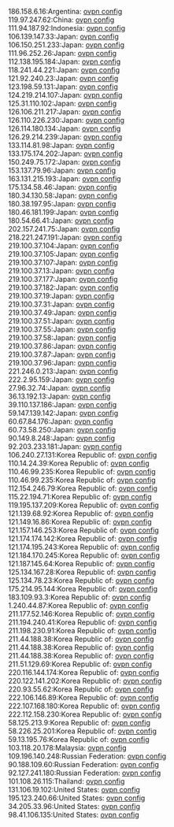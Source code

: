 186.158.6.16:Argentina: [ovpn config](vpn/186_158_6_16.ovpn)  
119.97.247.62:China: [ovpn config](vpn/119_97_247_62.ovpn)  
111.94.187.92:Indonesia: [ovpn config](vpn/111_94_187_92.ovpn)  
106.139.147.33:Japan: [ovpn config](vpn/106_139_147_33.ovpn)  
106.150.251.233:Japan: [ovpn config](vpn/106_150_251_233.ovpn)  
111.96.252.26:Japan: [ovpn config](vpn/111_96_252_26.ovpn)  
112.138.195.184:Japan: [ovpn config](vpn/112_138_195_184.ovpn)  
118.241.44.221:Japan: [ovpn config](vpn/118_241_44_221.ovpn)  
121.92.240.23:Japan: [ovpn config](vpn/121_92_240_23.ovpn)  
123.198.59.131:Japan: [ovpn config](vpn/123_198_59_131.ovpn)  
124.219.214.107:Japan: [ovpn config](vpn/124_219_214_107.ovpn)  
125.31.110.102:Japan: [ovpn config](vpn/125_31_110_102.ovpn)  
126.106.211.217:Japan: [ovpn config](vpn/126_106_211_217.ovpn)  
126.110.226.230:Japan: [ovpn config](vpn/126_110_226_230.ovpn)  
126.114.180.134:Japan: [ovpn config](vpn/126_114_180_134.ovpn)  
126.29.214.239:Japan: [ovpn config](vpn/126_29_214_239.ovpn)  
133.114.81.98:Japan: [ovpn config](vpn/133_114_81_98.ovpn)  
133.175.174.202:Japan: [ovpn config](vpn/133_175_174_202.ovpn)  
150.249.75.172:Japan: [ovpn config](vpn/150_249_75_172.ovpn)  
153.137.79.96:Japan: [ovpn config](vpn/153_137_79_96.ovpn)  
163.131.215.193:Japan: [ovpn config](vpn/163_131_215_193.ovpn)  
175.134.58.46:Japan: [ovpn config](vpn/175_134_58_46.ovpn)  
180.34.130.58:Japan: [ovpn config](vpn/180_34_130_58.ovpn)  
180.38.197.95:Japan: [ovpn config](vpn/180_38_197_95.ovpn)  
180.46.181.199:Japan: [ovpn config](vpn/180_46_181_199.ovpn)  
180.54.66.41:Japan: [ovpn config](vpn/180_54_66_41.ovpn)  
202.157.241.75:Japan: [ovpn config](vpn/202_157_241_75.ovpn)  
218.221.247.191:Japan: [ovpn config](vpn/218_221_247_191.ovpn)  
219.100.37.104:Japan: [ovpn config](vpn/219_100_37_104.ovpn)  
219.100.37.105:Japan: [ovpn config](vpn/219_100_37_105.ovpn)  
219.100.37.107:Japan: [ovpn config](vpn/219_100_37_107.ovpn)  
219.100.37.13:Japan: [ovpn config](vpn/219_100_37_13.ovpn)  
219.100.37.177:Japan: [ovpn config](vpn/219_100_37_177.ovpn)  
219.100.37.182:Japan: [ovpn config](vpn/219_100_37_182.ovpn)  
219.100.37.19:Japan: [ovpn config](vpn/219_100_37_19.ovpn)  
219.100.37.31:Japan: [ovpn config](vpn/219_100_37_31.ovpn)  
219.100.37.49:Japan: [ovpn config](vpn/219_100_37_49.ovpn)  
219.100.37.51:Japan: [ovpn config](vpn/219_100_37_51.ovpn)  
219.100.37.55:Japan: [ovpn config](vpn/219_100_37_55.ovpn)  
219.100.37.58:Japan: [ovpn config](vpn/219_100_37_58.ovpn)  
219.100.37.86:Japan: [ovpn config](vpn/219_100_37_86.ovpn)  
219.100.37.87:Japan: [ovpn config](vpn/219_100_37_87.ovpn)  
219.100.37.96:Japan: [ovpn config](vpn/219_100_37_96.ovpn)  
221.246.0.213:Japan: [ovpn config](vpn/221_246_0_213.ovpn)  
222.2.95.159:Japan: [ovpn config](vpn/222_2_95_159.ovpn)  
27.96.32.74:Japan: [ovpn config](vpn/27_96_32_74.ovpn)  
36.13.192.13:Japan: [ovpn config](vpn/36_13_192_13.ovpn)  
39.110.137.186:Japan: [ovpn config](vpn/39_110_137_186.ovpn)  
59.147.139.142:Japan: [ovpn config](vpn/59_147_139_142.ovpn)  
60.67.84.176:Japan: [ovpn config](vpn/60_67_84_176.ovpn)  
60.73.58.250:Japan: [ovpn config](vpn/60_73_58_250.ovpn)  
90.149.8.248:Japan: [ovpn config](vpn/90_149_8_248.ovpn)  
92.203.233.181:Japan: [ovpn config](vpn/92_203_233_181.ovpn)  
106.240.27.131:Korea Republic of: [ovpn config](vpn/106_240_27_131.ovpn)  
110.14.24.39:Korea Republic of: [ovpn config](vpn/110_14_24_39.ovpn)  
110.46.99.235:Korea Republic of: [ovpn config](vpn/110_46_99_235.ovpn)  
110.46.99.235:Korea Republic of: [ovpn config](vpn/110_46_99_235.ovpn)  
112.154.246.79:Korea Republic of: [ovpn config](vpn/112_154_246_79.ovpn)  
115.22.194.71:Korea Republic of: [ovpn config](vpn/115_22_194_71.ovpn)  
119.195.137.209:Korea Republic of: [ovpn config](vpn/119_195_137_209.ovpn)  
121.139.68.92:Korea Republic of: [ovpn config](vpn/121_139_68_92.ovpn)  
121.149.16.86:Korea Republic of: [ovpn config](vpn/121_149_16_86.ovpn)  
121.157.146.253:Korea Republic of: [ovpn config](vpn/121_157_146_253.ovpn)  
121.174.174.142:Korea Republic of: [ovpn config](vpn/121_174_174_142.ovpn)  
121.174.195.243:Korea Republic of: [ovpn config](vpn/121_174_195_243.ovpn)  
121.184.170.245:Korea Republic of: [ovpn config](vpn/121_184_170_245.ovpn)  
121.187.145.64:Korea Republic of: [ovpn config](vpn/121_187_145_64.ovpn)  
125.134.167.28:Korea Republic of: [ovpn config](vpn/125_134_167_28.ovpn)  
125.134.78.23:Korea Republic of: [ovpn config](vpn/125_134_78_23.ovpn)  
175.214.95.144:Korea Republic of: [ovpn config](vpn/175_214_95_144.ovpn)  
183.109.93.3:Korea Republic of: [ovpn config](vpn/183_109_93_3.ovpn)  
1.240.44.87:Korea Republic of: [ovpn config](vpn/1_240_44_87.ovpn)  
211.177.52.146:Korea Republic of: [ovpn config](vpn/211_177_52_146.ovpn)  
211.194.240.41:Korea Republic of: [ovpn config](vpn/211_194_240_41.ovpn)  
211.198.230.91:Korea Republic of: [ovpn config](vpn/211_198_230_91.ovpn)  
211.44.188.38:Korea Republic of: [ovpn config](vpn/211_44_188_38.ovpn)  
211.44.188.38:Korea Republic of: [ovpn config](vpn/211_44_188_38.ovpn)  
211.44.188.38:Korea Republic of: [ovpn config](vpn/211_44_188_38.ovpn)  
211.51.129.69:Korea Republic of: [ovpn config](vpn/211_51_129_69.ovpn)  
220.116.144.174:Korea Republic of: [ovpn config](vpn/220_116_144_174.ovpn)  
220.122.141.202:Korea Republic of: [ovpn config](vpn/220_122_141_202.ovpn)  
220.93.55.62:Korea Republic of: [ovpn config](vpn/220_93_55_62.ovpn)  
222.106.146.89:Korea Republic of: [ovpn config](vpn/222_106_146_89.ovpn)  
222.107.168.180:Korea Republic of: [ovpn config](vpn/222_107_168_180.ovpn)  
222.112.158.230:Korea Republic of: [ovpn config](vpn/222_112_158_230.ovpn)  
58.125.213.9:Korea Republic of: [ovpn config](vpn/58_125_213_9.ovpn)  
58.226.25.201:Korea Republic of: [ovpn config](vpn/58_226_25_201.ovpn)  
59.13.195.76:Korea Republic of: [ovpn config](vpn/59_13_195_76.ovpn)  
103.118.20.178:Malaysia: [ovpn config](vpn/103_118_20_178.ovpn)  
109.196.140.248:Russian Federation: [ovpn config](vpn/109_196_140_248.ovpn)  
90.188.109.60:Russian Federation: [ovpn config](vpn/90_188_109_60.ovpn)  
92.127.241.180:Russian Federation: [ovpn config](vpn/92_127_241_180.ovpn)  
101.108.26.115:Thailand: [ovpn config](vpn/101_108_26_115.ovpn)  
131.106.19.102:United States: [ovpn config](vpn/131_106_19_102.ovpn)  
195.123.240.66:United States: [ovpn config](vpn/195_123_240_66.ovpn)  
34.205.33.96:United States: [ovpn config](vpn/34_205_33_96.ovpn)  
98.41.106.135:United States: [ovpn config](vpn/98_41_106_135.ovpn)  
